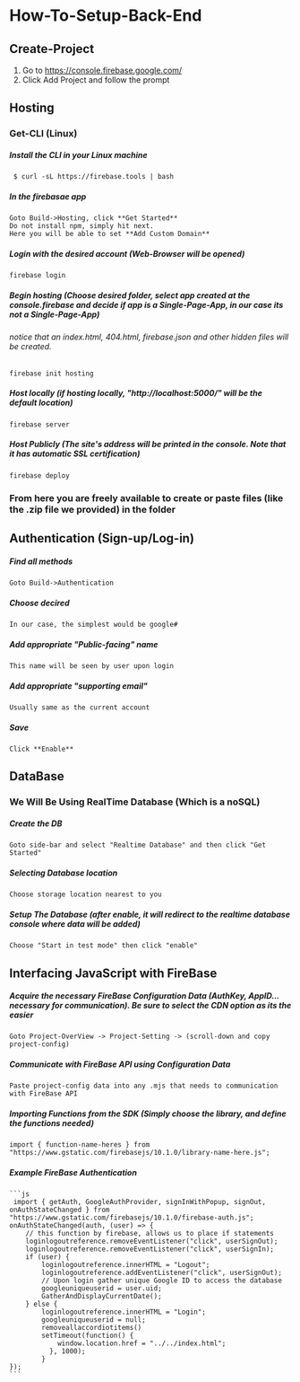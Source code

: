 # How-To-Setup-Back-End

## Create-Project
  1. Go to https://console.firebase.google.com/
  2. Click Add Project and follow the prompt
 
## Hosting
### Get-CLI (Linux)
#####  Install the CLI in your Linux machine
	 $ curl -sL https://firebase.tools | bash
##### In the firebasae app
	Goto Build->Hosting, click **Get Started**
	Do not install npm, simply hit next.
	Here you will be able to set **Add Custom Domain**
#####  Login with the desired account (Web-Browser will be opened)
	firebase login
 	
##### Begin hosting (Choose desired folder, select app created at the console.firebase and  decide if app is a Single-Page-App, in our case its not a Single-Page-App)
###### notice that an index.html, 404.html, firebase.json and other hidden files will be created.
	firebase init hosting
##### Host locally  (if hosting locally, "http://localhost:5000/" will be the default location)
	firebase server
##### Host Publicly (The site's address will be printed in the console. Note that it has automatic SSL certification)
	firebase deploy
### From here you are freely available to create or paste files (like the .zip file we provided) in the folder
## Authentication (Sign-up/Log-in)
##### Find all methods
	Goto Build->Authentication
##### Choose decired
	In our case, the simplest would be google#
##### Add appropriate "Public-facing" name
	This name will be seen by user upon login
##### Add appropriate "supporting email"
	Usually same as the current account
#####  Save
	Click **Enable**
## DataBase
### We Will Be Using RealTime Database (Which is a noSQL)
##### Create the DB
	Goto side-bar and select "Realtime Database" and then click "Get Started"
##### Selecting Database location
	Choose storage location nearest to you
##### Setup The Database (after enable, it will redirect to the realtime database console where data will be added)
	Choose "Start in test mode" then click "enable"

## Interfacing JavaScript with FireBase
##### Acquire the necessary FireBase Configuration Data (AuthKey, AppID... necessary for communication). Be sure to select the CDN option as its the easier
	Goto Project-OverView -> Project-Setting -> (scroll-down and copy project-config)
##### Communicate with FireBase API using Configuration Data
	Paste project-config data into any .mjs that needs to communication with FireBase API
##### Importing Functions from the SDK (Simply choose the library, and define the functions needed)
	import { function-name-heres } from "https://www.gstatic.com/firebasejs/10.1.0/library-name-here.js";
##### Example FireBase Authentication
	```js
	 import { getAuth, GoogleAuthProvider, signInWithPopup, signOut, onAuthStateChanged } from "https://www.gstatic.com/firebasejs/10.1.0/firebase-auth.js";
	onAuthStateChanged(auth, (user) => {
		// this function by firebase, allows us to place if statements
		loginlogoutreference.removeEventListener("click", userSignOut);
		loginlogoutreference.removeEventListener("click", userSignIn);
		if (user) {
			loginlogoutreference.innerHTML = "Logout";
			loginlogoutreference.addEventListener("click", userSignOut);
			// Upon login gather unique Google ID to access the database
			googleuniqueuserid = user.uid;
			GatherAndDisplayCurrentDate();
		} else {
			loginlogoutreference.innerHTML = "Login";
			googleuniqueuserid = null;
			removeallaccordiotitems()
			setTimeout(function() {
			    window.location.href = "../../index.html";
			  }, 1000);
			}
	});
	```

